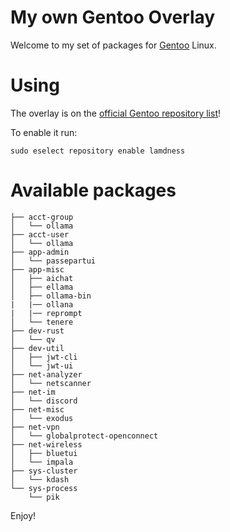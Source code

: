 # My own Gentoo Overlay

Welcome to my set of packages for [Gentoo](https://www.gentoo.org/) Linux.

# Using

The overlay is on the [official Gentoo repository list](https://repos.gentoo.org)!

To enable it run:
```shell
sudo eselect repository enable lamdness
```

# Available packages

```
├── acct-group
│   └── ollama
├── acct-user
│   └── ollama
├── app-admin
│   └── passepartui
├── app-misc
│   ├── aichat
│   ├── ellama
│   ├── ollama-bin
|   |── ollana
|   |── reprompt
│   └── tenere
├── dev-rust
│   └── qv
├── dev-util
│   ├── jwt-cli 
│   └── jwt-ui
├── net-analyzer
│   └── netscanner
├── net-im
│   └── discord
├── net-misc
│   └── exodus
├── net-vpn
│   └── globalprotect-openconnect
├── net-wireless
│   ├── bluetui
│   └── impala
├── sys-cluster
│   └── kdash
└── sys-process
    └── pik
```

Enjoy!


